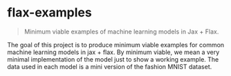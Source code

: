 # flax-examples
> Minimum viable examples of machine learning models in Jax + Flax.

The goal of this project is to produce minimum viable examples for common machine learning models in jax + flax. By minimum viable, we mean a very minimal implementation of the model just to show a working example. The data used in each model is a mini version of the fashion MNIST dataset. 
